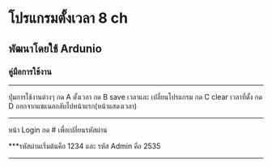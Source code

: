 # โปรแกรมตั้งเวลา 8 ch
## พัฒนาโดยใช้ Ardunio
### คู่มือการใช้งาน
------------------------------------------------------
ปุ่มการใช้งานต่างๆ
กด A ตั้งเวลา
กด B save เวลาและ เปลี่ยนโปรแกรม
กด C clear เวลาที่ตั้ง
กด D ออกจากแชแนลกลับไปหน้าแรก(หน้าแสดงเวลา)

------------------------------------------------------
หน้า Login
กด # เพื่อเปลี่ยนรหัสผ่าน

***รหัสผ่านเริ่มต้นคือ 1234 และ รหัส Admin คือ 2535

------------------------------------------------------